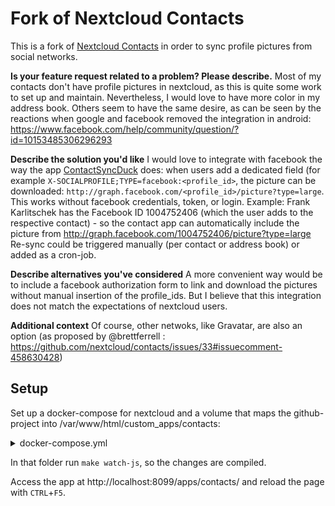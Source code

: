 # Fork of Nextcloud Contacts

This is a fork of [Nextcloud Contacts](https://github.com/nextcloud/contacts/) in order to sync profile pictures from social networks.

**Is your feature request related to a problem? Please describe.**
Most of my contacts don't have profile pictures in nextcloud, as this is quite some work to set up and maintain. Nevertheless, I would love to have more color in my address book. Others seem to have the same desire, as can be seen by the reactions when google and facebook removed the integration in android: https://www.facebook.com/help/community/question/?id=10153485306296293

**Describe the solution you'd like**
I would love to integrate with facebook the way the app [ContactSyncDuck](https://play.google.com/store/apps/details?id=com.lifeternet.profilephotosync) does: when users add a dedicated field (for example `X-SOCIALPROFILE;TYPE=facebook:<profile_id>`, the picture can be downloaded: `http://graph.facebook.com/<profile_id>/picture?type=large`. This works without facebook credentials, token, or login.
Example: Frank Karlitschek has the Facebook ID 1004752406 (which the user adds to the respective contact) - so the contact app can automatically include the picture from http://graph.facebook.com/1004752406/picture?type=large
Re-sync could be triggered manually (per contact or address book) or added as a cron-job.

**Describe alternatives you've considered**
A more convenient way would be to include a facebook authorization form to link and download the pictures without manual insertion of the profile_ids. But I believe that this integration does not match the expectations of nextcloud users.

**Additional context**
Of course, other netwoks, like Gravatar, are also an option (as proposed by @brettferrell : https://github.com/nextcloud/contacts/issues/33#issuecomment-458630428)

## Setup

Set up a docker-compose for nextcloud and a volume that maps the github-project into /var/www/html/custom_apps/contacts:
<details>
  <summary>docker-compose.yml</summary>
   <p>

```yml
version: '2'

volumes:
 nextcloud:

services:
  app:
    image: nextcloud
    ports:
      - 8099:80
    volumes:
      - nextcloud:/var/www/html
      - ./contacts:/var/www/html/custom_apps/contacts
    restart: unless-stopped
```
</p>
</details>

In that folder run `make watch-js`, so the changes are compiled.

Access the app at http://localhost:8099/apps/contacts/ and reload the page with `CTRL`+`F5`.
